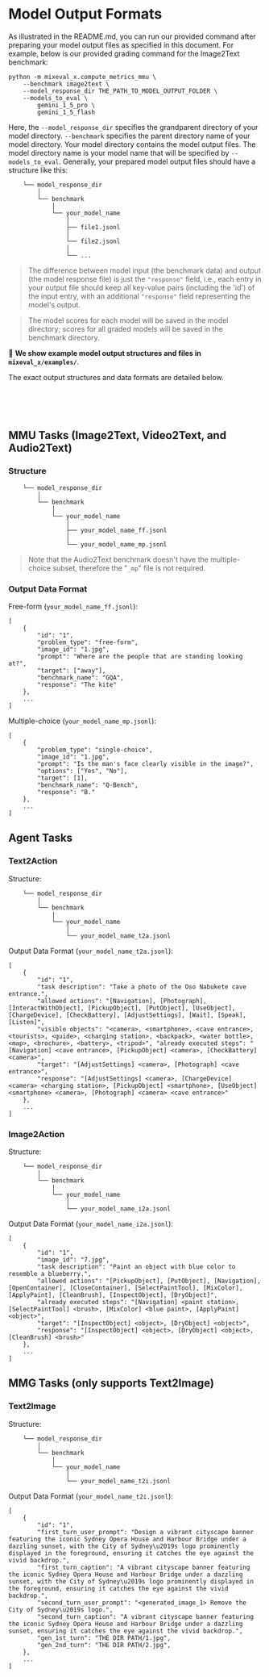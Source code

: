 # Model Output Formats

As illustrated in the README.md, you can run our provided command after preparing your model output files as specified in this document. For example, below is our provided grading command for the Image2Text benchmark:

```
python -m mixeval_x.compute_metrics_mmu \
    --benchmark image2text \
    --model_response_dir THE_PATH_TO_MODEL_OUTPUT_FOLDER \
    --models_to_eval \
        gemini_1_5_pro \
        gemini_1_5_flash
```

Here, the `--model_response_dir` specifies the grandparent directory of your model directory. `--benchmark` specifies the parent directory name of your model directory. Your model directory contains the model output files. The model directory name is your model name that will be specified by `--models_to_eval`. Generally, your prepared model output files should have a structure like this:

```
    └── model_response_dir
        │
        └── benchmark
            │
            └── your_model_name
                │
                ├── file1.jsonl
                │
                └── file2.jsonl
                │
                └── ...
```

> The difference between model input (the benchmark data) and output (the model response file) is just the `"response"` field, i.e., each entry in your output file should keep all key-value pairs (including the 'id') of the input entry, with an additional `"response"` field representing the model's output.

> The model scores for each model will be saved in the model directory; scores for all graded models will be saved in the benchmark directory.

🚨 **We show example model output structures and files in `mixeval_x/examples/`**.

The exact output structures and data formats are detailed below. 

<br><br><br>

## MMU Tasks (Image2Text, Video2Text, and Audio2Text)

### Structure
```
    └── model_response_dir
        │
        └── benchmark
            │
            └── your_model_name
                │
                ├── your_model_name_ff.jsonl
                │
                └── your_model_name_mp.jsonl
```
> Note that the Audio2Text benchmark doesn't have the multiple-choice subset, therefore the "`_mp`" file is not required.

### Output Data Format

Free-form (`your_model_name_ff.jsonl`):
```
[
    {
        "id": "1", 
        "problem_type": "free-form", 
        "image_id": "1.jpg", 
        "prompt": "Where are the people that are standing looking at?", 
        "target": ["away"], 
        "benchmark_name": "GQA", 
        "response": "The kite"
    },
    ...
]
```

Multiple-choice (`your_model_name_mp.jsonl`):
```
[
    {
        "problem_type": "single-choice", 
        "image_id": "1.jpg", 
        "prompt": "Is the man's face clearly visible in the image?", 
        "options": ["Yes", "No"], 
        "target": [1], 
        "benchmark_name": "Q-Bench", 
        "response": "B."
    },
    ...
]
```

## Agent Tasks

### Text2Action

Structure:
```
    └── model_response_dir
        │
        └── benchmark
            |
            └── your_model_name
                │
                └── your_model_name_t2a.jsonl
```

Output Data Format (`your_model_name_t2a.jsonl`):
```
[
    {
        "id": "1", 
        "task description": "Take a photo of the Oso Nabukete cave entrance.", 
        "allowed actions": "[Navigation], [Photograph], [InteractWithObject], [PickupObject], [PutObject], [UseObject], [ChargeDevice], [CheckBattery], [AdjustSettings], [Wait], [Speak], [Listen]", 
        "visible objects": "<camera>, <smartphone>, <cave entrance>, <tourists>, <guide>, <charging station>, <backpack>, <water bottle>, <map>, <brochure>, <battery>, <tripod>", "already executed steps": "[Navigation] <cave entrance>, [PickupObject] <camera>, [CheckBattery] <camera>", 
        "target": "[AdjustSettings] <camera>, [Photograph] <cave entrance>", 
        "response": "[AdjustSettings] <camera>, [ChargeDevice] <camera> <charging station>, [PickupObject] <smartphone>, [UseObject] <smartphone> <camera>, [Photograph] <camera> <cave entrance>"
    },
    ...
]
```

### Image2Action
Structure:
```
    └── model_response_dir
        │
        └── benchmark
            |
            └── your_model_name
                │
                └── your_model_name_i2a.jsonl
```

Output Data Format (`your_model_name_i2a.jsonl`):
```
[
    {
        "id": "1",
        "image_id": "7.jpg", 
        "task description": "Paint an object with blue color to resemble a blueberry.", 
        "allowed actions": "[PickupObject], [PutObject], [Navigation], [OpenContainer], [CloseContainer], [SelectPaintTool], [MixColor], [ApplyPaint], [CleanBrush], [InspectObject], [DryObject]", 
        "already executed steps": "[Navigation] <paint station>, [SelectPaintTool] <brush>, [MixColor] <blue paint>, [ApplyPaint] <object>", 
        "target": "[InspectObject] <object>, [DryObject] <object>", 
        "response": "[InspectObject] <object>, [DryObject] <object>, [CleanBrush] <brush>"
    },
    ...
]
```

## MMG Tasks (only supports Text2Image)

### Text2Image
Structure:
```
    └── model_response_dir
        │
        └── benchmark
            |
            └── your_model_name
                │
                └── your_model_name_t2i.jsonl
```

Output Data Format (`your_model_name_t2i.jsonl`):
```
[
    {
        "id": "1",
        "first_turn_user_prompt": "Design a vibrant cityscape banner featuring the iconic Sydney Opera House and Harbour Bridge under a dazzling sunset, with the City of Sydney\u2019s logo prominently displayed in the foreground, ensuring it catches the eye against the vivid backdrop.", 
        "first_turn_caption": "A vibrant cityscape banner featuring the iconic Sydney Opera House and Harbour Bridge under a dazzling sunset, with the City of Sydney\u2019s logo prominently displayed in the foreground, ensuring it catches the eye against the vivid backdrop.", 
        "second_turn_user_prompt": "<generated_image_1> Remove the City of Sydney\u2019s logo.", 
        "second_turn_caption": "A vibrant cityscape banner featuring the iconic Sydney Opera House and Harbour Bridge under a dazzling sunset, ensuring it catches the eye against the vivid backdrop.", 
        "gen_1st_turn": "THE DIR PATH/1.jpg", 
        "gen_2nd_turn": "THE DIR PATH/2.jpg", 
    },
    ...
]
```


